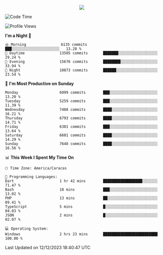 <p align="center">
  <a href="http://www.github.com/thevacs">
    <img src="https://github-readme-streak-stats.herokuapp.com/?user=thevacs&stroke=ffffff&background=1c1917&ring=0891b2&fire=0891b2&currStreakNum=ffffff&currStreakLabel=0891b2&sideNums=ffffff&sideLabels=ffffff&dates=ffffff&hide_border=true" />
  </a>
</p>

<!--START_SECTION:waka-->
![Code Time](http://img.shields.io/badge/Code%20Time-1%2C883%20hrs%2052%20mins-blue)

![Profile Views](http://img.shields.io/badge/Profile%20Views-0-blue)

**I'm a Night 🦉** 

```text
🌞 Morning                6135 commits        ███░░░░░░░░░░░░░░░░░░░░░░   13.28 % 
🌆 Daytime                13505 commits       ███████░░░░░░░░░░░░░░░░░░   29.24 % 
🌃 Evening                15676 commits       ████████░░░░░░░░░░░░░░░░░   33.94 % 
🌙 Night                  10873 commits       ██████░░░░░░░░░░░░░░░░░░░   23.54 % 
```
📅 **I'm Most Productive on Sunday** 

```text
Monday                   6099 commits        ███░░░░░░░░░░░░░░░░░░░░░░   13.20 % 
Tuesday                  5259 commits        ███░░░░░░░░░░░░░░░░░░░░░░   11.39 % 
Wednesday                7488 commits        ████░░░░░░░░░░░░░░░░░░░░░   16.21 % 
Thursday                 6793 commits        ████░░░░░░░░░░░░░░░░░░░░░   14.71 % 
Friday                   6301 commits        ███░░░░░░░░░░░░░░░░░░░░░░   13.64 % 
Saturday                 6601 commits        ████░░░░░░░░░░░░░░░░░░░░░   14.29 % 
Sunday                   7648 commits        ████░░░░░░░░░░░░░░░░░░░░░   16.56 % 
```


📊 **This Week I Spent My Time On** 

```text
🕑︎ Time Zone: America/Caracas

💬 Programming Languages: 
Dart                     1 hr 42 mins        ██████████████████░░░░░░░   71.47 % 
Bash                     18 mins             ███░░░░░░░░░░░░░░░░░░░░░░   13.02 % 
PHP                      13 mins             ██░░░░░░░░░░░░░░░░░░░░░░░   09.41 % 
TypeScript               5 mins              █░░░░░░░░░░░░░░░░░░░░░░░░   04.03 % 
JSON                     2 mins              █░░░░░░░░░░░░░░░░░░░░░░░░   02.07 % 

💻 Operating System: 
Windows                  2 hrs 23 mins       █████████████████████████   100.00 % 
```


 Last Updated on 12/12/2023 18:40:47 UTC
<!--END_SECTION:waka-->
